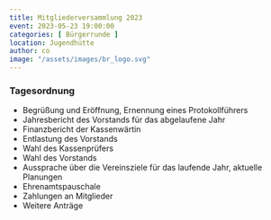 ```yaml
---
title: Mitgliederversammlung 2023
event: 2023-05-23 19:00:00
categories: [ Bürgerrunde ]
location: Jugendhütte
author: co
image: "/assets/images/br_logo.svg"
---
```

### Tagesordnung

* Begrüßung und Eröffnung, Ernennung eines Protokollführers
* Jahresbericht des Vorstands für das abgelaufene Jahr
* Finanzbericht der Kassenwärtin
* Entlastung des Vorstands
* Wahl des Kassenprüfers
* Wahl des Vorstands
* Aussprache über die Vereinsziele für das laufende Jahr, aktuelle Planungen
* Ehrenamtspauschale
* Zahlungen an Mitglieder
* Weitere Anträge
